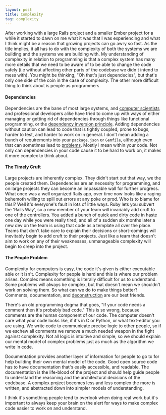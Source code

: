 ```yaml
---
layout: post
title: Complexity
tag: complexity
---
```

After working with a large Rails project and a smaller Ember project for a while it started to dawn on me what it was that I was experiencing and what I think might be a reason that growing projects can go awry so fast. As the title implies, it all has to do with the complexity of both the systems we are building and the systems we are building with. My understanding of complexity in relation to programming is that a complex system has many more details that we need to be aware of to be able to change the code safely (i.e without affecting other parts of the codebase we didn't intend to mess with). You might be thinking, "Oh that's just dependecies", but that's only one side of the coin in the case of complexity. The other more difficult thing to think about is people as programmers.

#### Dependencies

Dependencies are the bane of most large systems, and [computer scientists](https://scholar.google.com/scholar?hl=en&q=software+dependencies) and professional developers alike have tried to come up with ways of either managing or getting rid of dependencies through things like functional programming, or the [dependency inversion principle](http://www.sitepoint.com/solid-ruby-dependency-inversion-principle/). Adding dependencies without caution can lead to code that is tightly coupled, prone to bugs, harder to test, and harder to work on in general. I don't mean adding a bunch of requirements into your `package.json` or `Gemfile`, although even that can sometimes lead to [problems](http://www.theregister.co.uk/2016/03/23/npm_left_pad_chaos/). Mostly I mean within your code. Not only can dependencies in your code cause it to be hard to work on, it makes it more complex to think about.

#### The Timely Cruft

Large projects are inherently complex. They didn't start out that way, we the people created them. Dependencies are an necessity for programming, and on large projects they can become an impassable wall for further progress. What once was a well organized Rails app, over time now looks like a raging behemoth willing to spill out errors at any poke or prod. Who is to blame for this!? Well it's everyone's fault in lots of little ways. Ruby lets you subvert the 'Rails Way', so a new member of your team will invariably add cruft to one of the controllers. You added a bunch of quick and dirty code in haste one day while you were really tired, and all of a sudden six months later a new dev on the team is using that code as a template all over the place. Teams that don't take care to explain their decisions or short-comings will inevitably begin to add cruft to their projects. Just like a team that doesn't aim to work on any of their weaknesses, unmanageable complexity will begin to creep into the project.

#### The People Problem

Complexity for computers is easy, the code it's given is either executable able or it isn't. Complexity for people is hard and this is where our problem arises. Complex means something is literally difficult for us to understand. Some problems will always be complex, but that doesn't mean we shouldn't work on solving them. So what can we do to make things better? Comments, documentation, and [deconstruction](http://dfockler.github.io/2014/04/16/deconstruction.html) are our best friends. 

There's an old programming dogma that goes, "If your code needs a comment then it's probably bad code." This is so wrong, because comments are the human component of our code. The computer doesn't care what your code looks like, if it's in C or Python, or what text-editor you are using. We write code to communicate precise logic to other people, so if we eschew all comments we remove a much needed weapon in the fight against complexity. Not all logic is intuitive and simple, so we should explain our mental model of complex problems just as much as the algorithm we write in code. 

Documentation provides another layer of information for people to go to for help building their own mental model of the code. Good open source code has to have documentation that's easily accessible, and readable. The documentation is the life-blood of the project and should help guide people to understand the reasoning and the architectural decisions of the codebase. A complex project becomes less and less complex the more is written, and abstracted down into simpler models of understanding.

I think it's something people tend to overlook when doing real work but it's important to always keep your brain on the alert for ways to make complex code easier to work on and understand. 